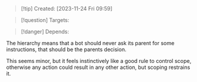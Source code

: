 
>[!tip] Created: [2023-11-24 Fri 09:59]

>[!question] Targets: 

>[!danger] Depends: 

The hierarchy means that a bot should never ask its parent for some instructions, that should be the parents decision.

This seems minor, but it feels instinctively like a good rule to control scope, otherwise any action could result in any other action, but scoping restrains it.

